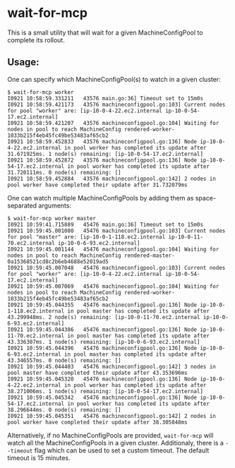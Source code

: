 # wait-for-mcp

This is a small utility that will wait for a given MachineConfigPool to complete its rollout.

## Usage:

One can specify which MachineConfigPool(s) to watch in a given cluster:

```console
$ wait-for-mcp worker
I0921 10:58:59.331211   43576 main.go:36] Timeout set to 15m0s
I0921 10:58:59.421173   43576 machineconfigpool.go:103] Current nodes for pool "worker" are: [ip-10-0-4-22.ec2.internal ip-10-0-54-17.ec2.internal]
I0921 10:58:59.421207   43576 machineconfigpool.go:104] Waiting for nodes in pool to reach MachineConfig rendered-worker-1033b215f4eb45fc49be53483af65cb2
I0921 10:58:59.452833   43576 machineconfigpool.go:136] Node ip-10-0-4-22.ec2.internal in pool worker has completed its update after 31.671925ms. 1 node(s) remaining: [ip-10-0-54-17.ec2.internal]
I0921 10:58:59.452872   43576 machineconfigpool.go:136] Node ip-10-0-54-17.ec2.internal in pool worker has completed its update after 31.720111ms. 0 node(s) remaining: []
I0921 10:58:59.452884   43576 machineconfigpool.go:142] 2 nodes in pool worker have completed their update after 31.732079ms
```

One can watch multiple MachineConfigPools by adding them as space-separated arguments:

```console
$ wait-for-mcp worker master
I0921 10:59:41.715889   45476 main.go:36] Timeout set to 15m0s
I0921 10:59:45.001080   45476 machineconfigpool.go:103] Current nodes for pool "master" are: [ip-10-0-1-118.ec2.internal ip-10-0-11-70.ec2.internal ip-10-0-6-93.ec2.internal]
I0921 10:59:45.001144   45476 machineconfigpool.go:104] Waiting for nodes in pool to reach MachineConfig rendered-master-0a15368521cd8c2b6eb4688e52019ad5
I0921 10:59:45.007048   45476 machineconfigpool.go:103] Current nodes for pool "worker" are: [ip-10-0-4-22.ec2.internal ip-10-0-54-17.ec2.internal]
I0921 10:59:45.007069   45476 machineconfigpool.go:104] Waiting for nodes in pool to reach MachineConfig rendered-worker-1033b215f4eb45fc49be53483af65cb2
I0921 10:59:45.044355   45476 machineconfigpool.go:136] Node ip-10-0-1-118.ec2.internal in pool master has completed its update after 43.299948ms. 2 node(s) remaining: [ip-10-0-11-70.ec2.internal ip-10-0-6-93.ec2.internal]
I0921 10:59:45.044386   45476 machineconfigpool.go:136] Node ip-10-0-11-70.ec2.internal in pool master has completed its update after 43.336307ms. 1 node(s) remaining: [ip-10-0-6-93.ec2.internal]
I0921 10:59:45.044396   45476 machineconfigpool.go:136] Node ip-10-0-6-93.ec2.internal in pool master has completed its update after 43.346557ms. 0 node(s) remaining: []
I0921 10:59:45.044403   45476 machineconfigpool.go:142] 3 nodes in pool master have completed their update after 43.353696ms
I0921 10:59:45.045320   45476 machineconfigpool.go:136] Node ip-10-0-4-22.ec2.internal in pool worker has completed its update after 38.271006ms. 1 node(s) remaining: [ip-10-0-54-17.ec2.internal]
I0921 10:59:45.045342   45476 machineconfigpool.go:136] Node ip-10-0-54-17.ec2.internal in pool worker has completed its update after 38.296644ms. 0 node(s) remaining: []
I0921 10:59:45.045351   45476 machineconfigpool.go:142] 2 nodes in pool worker have completed their update after 38.305848ms

```

Alternatively, if no MachineConfigPools are provided, `wait-for-mcp` will watch
all the MachineConfigPools in a given cluster. Additionaly, there is a
`--timeout` flag which can be used to set a custom timeout. The default timeout
is 15 minutes.
